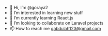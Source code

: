 - 👋 Hi, I’m @goraya2
- 👀 I’m interested in learning new stuff
- 🌱 I’m currently learning React.js
- 💞️ I’m looking to collaborate on Laravel projects
- 📫 How to reach me gabdulah123@gmail.com

<!---
goraya2/goraya2 is a ✨ special ✨ repository because its `README.md` (this file) appears on your GitHub profile.
You can click the Preview link to take a look at your changes.
--->
